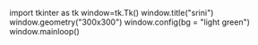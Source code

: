 import tkinter as tk
window=tk.Tk()
window.title("srini")
window.geometry("300x300")
window.config(bg = "light green")
window.mainloop()
